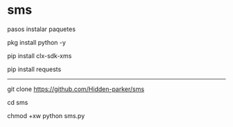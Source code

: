 # sms

pasos instalar paquetes

pkg install python -y

pip install clx-sdk-xms

pip install requests




------------------------------------


git clone https://github.com/Hidden-parker/sms

cd sms

chmod +xw
python sms.py
